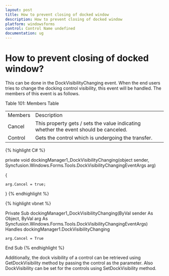 ```yaml
---
layout: post
title: How to prevent closing of docked window
description: How to prevent closing of docked window
platform: windowsforms
control: Control Name undefined
documentation: ug
---
```


# How to prevent closing of docked window?

This can be done in the DockVisibilityChanging event. When the end users tries to change the docking control visibility, this event will be handled. The members of this event is as follows.

Table 101: Members Table

<table>
<tr>
<td>
Members</td><td>
Description</td></tr>
<tr>
<td>
Cancel</td><td>
This property gets / sets the value indicating whether the event should be canceled.</td></tr>
<tr>
<td>
Control</td><td>
Gets the control which is undergoing the transfer.</td></tr>
</table>




{% highlight C# %}


private void dockingManager1_DockVisibilityChanging(object sender, Syncfusion.Windows.Forms.Tools.DockVisibilityChangingEventArgs arg)

{

    arg.Cancel = true;

}
{% endhighlight %}




{% highlight vbnet %}



Private Sub dockingManager1_DockVisibilityChanging(ByVal sender As Object, ByVal arg As Syncfusion.Windows.Forms.Tools.DockVisibilityChangingEventArgs) Handles dockingManager1.DockVisibilityChanging

    arg.Cancel = True

End Sub
{% endhighlight %}


Additionally, the dock visibility of a control can be retrieved using GetDockVisibility method by passing the control as the parameter. Also DockVisibility can be set for the controls using SetDockVisibility method.

